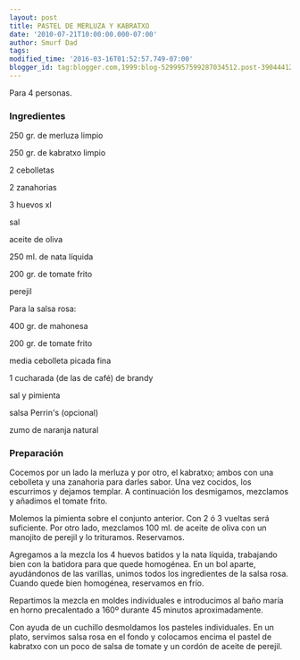 ```yaml
---
layout: post
title: PASTEL DE MERLUZA Y KABRATXO
date: '2010-07-21T10:00:00.000-07:00'
author: Smurf Dad
tags: 
modified_time: '2016-03-16T01:52:57.749-07:00'
blogger_id: tag:blogger.com,1999:blog-5299957599287034512.post-3904441232683405227
---
```


Para 4 personas.

<h3>Ingredientes</h3>

250 gr. de merluza limpio

250 gr. de kabratxo limpio

2 cebolletas

2 zanahorias

3 huevos xl

sal

aceite de oliva

250 ml. de nata líquida

200 gr. de tomate frito

perejil

Para la salsa rosa:

400 gr. de mahonesa

200 gr. de tomate frito

media cebolleta picada fina

1 cucharada (de las de café) de brandy

sal y pimienta

salsa Perrin's (opcional)

zumo de naranja natural

<h3>Preparación</h3>

Cocemos por un lado la merluza y por otro, el kabratxo; ambos con una cebolleta y una zanahoria para darles sabor. Una vez cocidos, los escurrimos y dejamos templar. A continuación los desmigamos, mezclamos y añadimos el tomate frito.

Molemos la pimienta sobre el conjunto anterior. Con 2 ó 3 vueltas será suficiente. Por otro lado, mezclamos 100 ml. de aceite de oliva con un manojito de perejil y lo trituramos. Reservamos.

Agregamos a la mezcla los 4 huevos batidos y la nata líquida, trabajando bien con la batidora para que quede homogénea. En un bol aparte, ayudándonos de las varillas, unimos todos los ingredientes de la salsa rosa. Cuando quede bien homogénea, reservamos en frío.

Repartimos la mezcla en moldes individuales e introducimos al baño maría en horno precalentado a 160&ordm; durante 45 minutos aproximadamente.

Con ayuda de un cuchillo desmoldamos los pasteles individuales. En un plato, servimos salsa rosa en el fondo y colocamos encima el pastel de kabratxo con un poco de salsa de tomate y un cordón de aceite de perejil.

